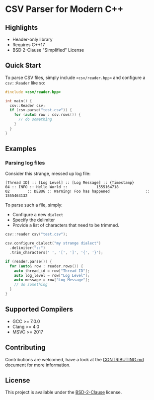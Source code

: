 # CSV Parser for Modern C++

## Highlights

* Header-only library
* Requires C++17
* BSD 2-Clause "Simplified" License

## Quick Start

To parse CSV files, simply include ```<csv/reader.hpp>``` and configure a ```csv::Reader``` like so:

```cpp
#include <csv/reader.hpp>

int main() {
  csv::Reader csv;
  if (csv.parse("test.csv")) {
    for (auto& row : csv.rows()) {
      // do something
    }
  }
}
```

## Examples

### Parsing log files

Consider this strange, messed up log file: 

```csv
[Thread ID] :: [Log Level] :: [Log Message] :: {Timestamp}
04 :: INFO :: Hello World ::             1555164718
02        :: DEBUG :: Warning! Foo has happened                :: 1555463132
```

To parse such a file, simply:
* Configure a new ```dialect```
* Specify the delimiter
* Provide a list of characters that need to be trimmed. 

```cpp
csv::reader csv("test.csv");

csv.configure_dialect("my strange dialect")
  .delimiter("::")
  .trim_characters(' ', '[', ']', '{', '}');

if (reader.parse()) {
  for (auto& row : reader.rows()) {
    auto thread_id = row["Thread ID"];
    auto log_level = row["Log Level"];
    auto message = row["Log Message"];
    // do something
  }
}
```

## Supported Compilers
* GCC >= 7.0.0
* Clang >= 4.0
* MSVC >= 2017

## Contributing
Contributions are welcomed, have a look at the [CONTRIBUTING.md](CONTRIBUTING.md) document for more information.

## License
This project is available under the [BSD-2-Clause](https://opensource.org/licenses/BSD-2-Clause) license.
